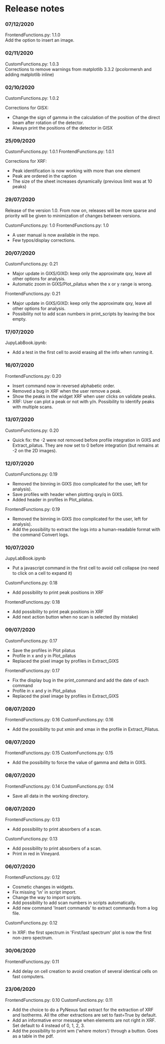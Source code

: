 # Release notes

### 07/12/2020

FrontendFunctions.py: 1.1.0  
Add the option to insert an image.  

### 02/11/2020

CustomFunctions.py: 1.0.3  
Corrections to remove warnings from matplotlib 3.3.2 (pcolormersh and adding matplotlib inline)  

### 02/10/2020

CustomFunctions.py: 1.0.2

Corrections for GISX:
- Change the sign of gamma in the calculation of the position of the direct beam after rotation of the detector.
- Always print the positions of the detector in GISX


### 25/09/2020

CustomFunctions.py: 1.0.1
FrontendFunctions.py: 1.0.1

Corrections for XRF:
- Peak identification is now working with more than one element
- Peak are ordered in the caption
- The size of the sheet increases dynamically (previous limit was at 10 peaks)


### 29/07/2020

Release of the version 1.0. From now on, releases will be more sparse and priority will be given to minimization of changes between versions.

CustomFunctions.py: 1.0
FrontendFunctions.py: 1.0

- A user manual is now available in the repo.
- Few typos/display corrections.

### 20/07/2020

CustomFunctions.py: 0.21
- Major update in GIXS/GIXD: keep only the approximate qxy, leave all other options for analysis.
- Automatic zoom in GIXS/Plot_pilatus when the x or y range is wrong.

FrontendFunctions.py: 0.21
- Major update in GIXS/GIXD: keep only the approximate qxy, leave all other options for analysis.
- Possibility not to add scan numbers in print_scripts by leaving the box empty.


### 17/07/2020

JupyLabBook.ipynb:
- Add a test in the first cell to avoid erasing all the info when running it.


### 16/07/2020

FrontendFunctions.py: 0.20
- Insert command now in reversed alphabetic order.
- Removed a bug in XRF when the user remove a peak.
- Show the peaks in the widget XRF when user clicks on validate peaks.
- XRF: User can plot a peak or not with y/n. Possibility to identify peaks with multiple scans.

### 13/07/2020

CustomFunctions.py: 0.20
- Quick fix: the -2 were not removed before profile integration in GIXS and Extract_pilatus. They are now set to 0 before integration (but remains at -2 on the 2D images).

### 12/07/2020

CustomFunctions.py: 0.19
- Removed the binning in GIXS (too complicated for the user, left for analysis).
- Save profiles with header when plotting qxy/q in GIXS.
- Added header in profiles in Plot_pilatus.

FrontendFunctions.py: 0.19
- Removed the binning in GIXS (too complicated for the user, left for analysis).
- Add the possibility to extract the logs into a human-readable format with the command Convert logs.


### 10/07/2020

JupyLabBook.ipynb
- Put a javascript command in the first cell to avoid cell collapse (no need to click on a cell to expand it)

CustomFunctions.py: 0.18
- Add possibility to print peak positions in XRF

FrontendFunctions.py: 0.18
- Add possibility to print peak positions in XRF
- Add next action button when no scan is selected (by mistake)

### 09/07/2020

CustomFunctions.py: 0.17
- Save the profiles in Plot pilatus
- Profile in x and y in Plot_pilatus
- Replaced the pixel image by profiles in Extract_GIXS

FrontendFunctions.py: 0.17
- Fix the display bug in the print_command and add the date of each command
- Profile in x and y in Plot_pilatus
- Replaced the pixel image by profiles in Extract_GIXS

### 08/07/2020

FrontendFunctions.py: 0.16
CustomFunctions.py: 0.16
- Add the possibility to put xmin and xmax in the profile in Extract_Pilatus.

### 08/07/2020

FrontendFunctions.py: 0.15
CustomFunctions.py: 0.15
- Add the possibility to force the value of gamma and delta in GIXS.

### 08/07/2020

FrontendFunctions.py: 0.14
CustomFunctions.py: 0.14
- Save all data in the working directory.

### 08/07/2020

FrontendFunctions.py: 0.13
- Add possibility to print absorbers of a scan.

CustomFunctions.py: 0.13
- Add possibility to print absorbers of a scan.
- Print in red in Vineyard.

### 06/07/2020

FrontendFunctions.py: 0.12
- Cosmetic changes in widgets.
- Fix missing '\n' in script import.
- Change the way to import scripts.
- Add possibility to add scan numbers in scripts automatically.
- Add new command 'Insert commands' to extract commands from a log file.

CustomFunctions.py: 0.12
- In XRF: the first spectrum in 'First/last spectrum' plot is now the first non-zero spectrum.


### 30/06/2020

FrontendFunctions.py: 0.11

- Add delay on cell creation to avoid creation of several identical cells on fast computers.

### 23/06/2020

FrontendFunctions.py: 0.10
CustomFunctions.py: 0.11

- Add the choice to do a PyNexus fast extract for the extraction of XRF and Isotherms. All the other extractions are set to fast=True by default.
- Add an informative error message when elements are not right in XRF. Set default to 4 instead of 0, 1, 2, 3.
- Add the possibility to print wm ('where motors') through a button. Goes as a table in the pdf.

